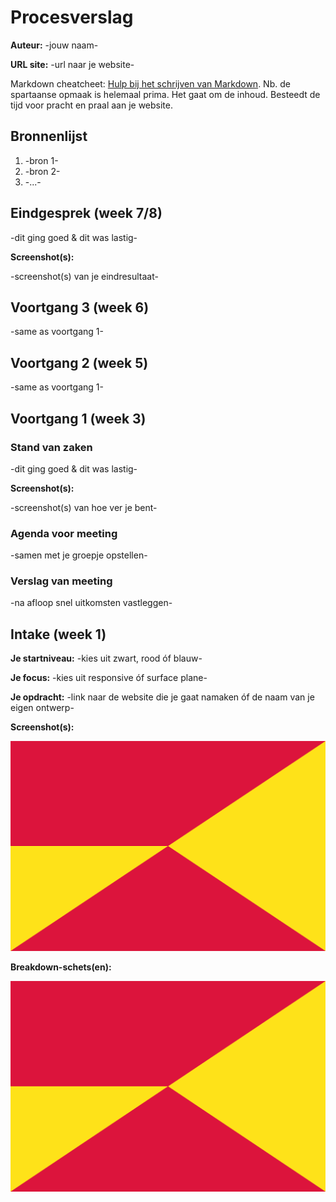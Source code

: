 # Procesverslag
**Auteur:** -jouw naam-

**URL site:** -url naar je website-

Markdown cheatcheet: [Hulp bij het schrijven van Markdown](https://github.com/adam-p/markdown-here/wiki/Markdown-Cheatsheet). Nb. de spartaanse opmaak is helemaal prima. Het gaat om de inhoud. Besteedt de tijd voor pracht en praal aan je website.



## Bronnenlijst
1. -bron 1-
2. -bron 2-
3. -...-



## Eindgesprek (week 7/8)

-dit ging goed & dit was lastig-

**Screenshot(s):**

-screenshot(s) van je eindresultaat-



## Voortgang 3 (week 6)

-same as voortgang 1-



## Voortgang 2 (week 5)

-same as voortgang 1-



## Voortgang 1 (week 3)

### Stand van zaken

-dit ging goed & dit was lastig-

**Screenshot(s):**

-screenshot(s) van hoe ver je bent-

### Agenda voor meeting

-samen met je groepje opstellen-

### Verslag van meeting

-na afloop snel uitkomsten vastleggen-



## Intake (week 1)

**Je startniveau:** -kies uit zwart, rood óf blauw-

**Je focus:** -kies uit responsive óf surface plane-

**Je opdracht:** -link naar de website die je gaat namaken óf de naam van je eigen ontwerp-

**Screenshot(s):**

![screenshot(s) die een goed beeld geven van de website die je gaat maken](images/vlag1.png)

**Breakdown-schets(en):**

![-voorlopige breakdownschets(en) van een of beide pagina's van de site die je gaat maken-](images/vlag1.png)





